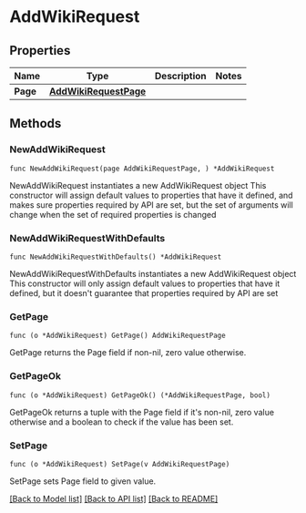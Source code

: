 # AddWikiRequest

## Properties

Name | Type | Description | Notes
------------ | ------------- | ------------- | -------------
**Page** | [**AddWikiRequestPage**](AddWikiRequestPage.md) |  | 

## Methods

### NewAddWikiRequest

`func NewAddWikiRequest(page AddWikiRequestPage, ) *AddWikiRequest`

NewAddWikiRequest instantiates a new AddWikiRequest object
This constructor will assign default values to properties that have it defined,
and makes sure properties required by API are set, but the set of arguments
will change when the set of required properties is changed

### NewAddWikiRequestWithDefaults

`func NewAddWikiRequestWithDefaults() *AddWikiRequest`

NewAddWikiRequestWithDefaults instantiates a new AddWikiRequest object
This constructor will only assign default values to properties that have it defined,
but it doesn't guarantee that properties required by API are set

### GetPage

`func (o *AddWikiRequest) GetPage() AddWikiRequestPage`

GetPage returns the Page field if non-nil, zero value otherwise.

### GetPageOk

`func (o *AddWikiRequest) GetPageOk() (*AddWikiRequestPage, bool)`

GetPageOk returns a tuple with the Page field if it's non-nil, zero value otherwise
and a boolean to check if the value has been set.

### SetPage

`func (o *AddWikiRequest) SetPage(v AddWikiRequestPage)`

SetPage sets Page field to given value.



[[Back to Model list]](../README.md#documentation-for-models) [[Back to API list]](../README.md#documentation-for-api-endpoints) [[Back to README]](../README.md)


